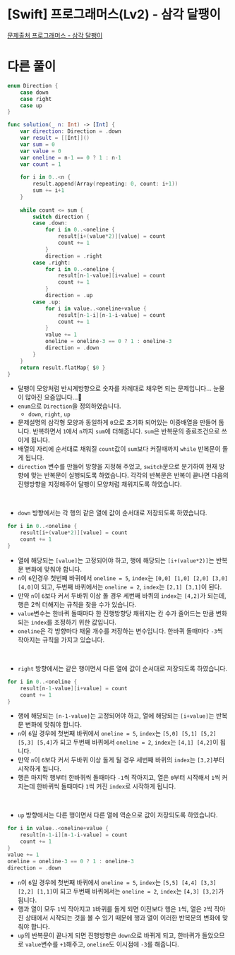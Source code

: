# [Swift] 프로그래머스(Lv2) - 삼각 달팽이

[문제출처 프로그래머스 - 삼각 달팽이](https://school.programmers.co.kr/learn/courses/30/lessons/68645)

# 다른 풀이

```swift
enum Direction {
    case down
    case right
    case up
}

func solution(_ n: Int) -> [Int] {
    var direction: Direction = .down
    var result = [[Int]]()
    var sum = 0
    var value = 0
    var oneline = n-1 == 0 ? 1 : n-1
    var count = 1
    
    for i in 0..<n {
        result.append(Array(repeating: 0, count: i+1))
        sum += i+1
    }
    
    while count <= sum {
        switch direction {
        case .down:
            for i in 0..<oneline {
                result[i+(value*2)][value] = count
                count += 1
            }
            direction = .right
        case .right:
            for i in 0..<oneline {
                result[n-1-value][i+value] = count
                count += 1
            }
            direction = .up
        case .up:
            for i in value..<oneline+value {
                result[n-1-i][n-1-i-value] = count
                count += 1
            }
            value += 1
            oneline = oneline-3 == 0 ? 1 : oneline-3
            direction = .down
        }
    }
    return result.flatMap{ $0 }
}
```
- 달팽이 모양처럼 반시계방향으로 숫자를 차례대로 채우면 되는 문제입니다… 눈물이 많아진 요즘입니다…🥲
- `enum`으로 `Direction`을 정의하였습니다.
    - `down`, `right`, `up`
- 문제설명의 삼각형 모양과 동일하게 `0`으로 초기화 되어있는 이중배열을 만들어 둡니다. 반복하면서 `1`에서 `n`까지 `sum`에 더해줍니다. `sum`은 반복문의 종료조건으로 쓰이게 됩니다.
- 배열의 자리에 순서대로 채워질 `count`값이 `sum`보다 커질때까지 `while` 반복문이 돌게 됩니다.
- `direction` 변수를 만들어 방향을 지정해 주었고, `switch`문으로 분기하여 현재 방향에 맞는 반복문이 실행되도록 하였습니다. 각각의 반복문은 반복이 끝나면 다음의 진행방향을 지정해주어 달팽이 모양처럼 채워지도록 하였습니다.

<br>

- `down` 방향에서는 각 행의 같은 열에 값이 순서대로 저장되도록 하였습니다.

```swift
for i in 0..<oneline {
    result[i+(value*2)][value] = count
    count += 1
}
```

- 열에 해당되는 `[value]`는 고정되어야 하고, 행에 해당되는 `[i+(value*2)]`는 반복문 변화에 맞춰야 합니다.
- `n`이 `6`인경우 첫번째 바퀴에서 `oneline = 5`, `index`는 `[0,0] [1,0] [2,0] [3,0] [4,0]`이 되고, 두번째 바퀴에서는 `oneline = 2`, `index`는 `[2,1] [3,1]`이 된다.
- 만약 `n`이 `6`보다 커서 두바퀴 이상 돌 경우 세번째 바퀴의 `index`는 `[4,2]`가 되는데, 행은 2씩 더해지는 규칙을 찾을 수가 있습니다.
- `value`변수는 한바퀴 돌때마다 한 진행방향당 채워지는 칸 수가 줄어드는 만큼 변화되는 `index`를 조정하기 위한 값입니다.
- `oneline`은 각 방향마다 채울 개수를 저장하는 변수입니다. 한바퀴 돌때마다 `-3`씩 작아지는 규칙을 가지고 있습니다.

<br>

- `right` 방향에서는 같은 행이면서 다른 열에 값이 순서대로 저장되도록 하였습니다.

```swift
for i in 0..<oneline {
    result[n-1-value][i+value] = count
    count += 1
}
```

- 행에 해당되는 `[n-1-value]`는 고정되어야 하고, 열에 해당되는 `[i+value]`는 반복문 변화에 맞춰야 합니다.
- `n`이 `6`일 경우에 첫번째 바퀴에서 `oneline = 5`, `index`는 `[5,0] [5,1] [5,2] [5,3] [5,4]`가 되고 두번째 바퀴에서 `oneline = 2`, `index`는 `[4,1] [4,2]`이 됩니다.
- 만약 `n`이 `6`보다 커서 두바퀴 이상 돌게 될 경우 세번째 바퀴의 `index`는 `[3,2]`부터 시작하게 됩니다.
- 행은 마지막 행부터 한바퀴씩 돌때마다 `-1`씩 작아지고, 열은 `0`부터 시작해서 `1`씩 커지는데 한바퀴씩 돌때마다 `1`씩 커진 `index`로 시작하게 됩니다.

<br>

- `up` 방향에서는 다른 행이면서 다른 열에 역순으로 값이 저장되도록 하였습니다.

```swift
for i in value..<oneline+value {
    result[n-1-i][n-1-i-value] = count
    count += 1
}
value += 1
oneline = oneline-3 == 0 ? 1 : oneline-3
direction = .down
```

- `n`이 `6`일 경우에 첫번째 바퀴에서 `oneline = 5`, `index`는 `[5,5] [4,4] [3,3] [2,2] [1,1]`이 되고 두번째 바퀴에서는 `oneline = 2`, `index`는 `[4,3] [3,2]`가 됩니다.
- 행과 열이 모두 `1`씩 작아지고 `1`바퀴를 돌게 되면 이전보다 행은 `1`씩, 열은 `2`씩 작아진 상태에서 시작되는 것을 볼 수 있기 때문에 행과 열이 이러한 반복문의 변화에 맞춰야 합니다.
- `up`의 반복문이 끝나게 되면 진행방향은 `down`으로 바뀌게 되고, 한바퀴가 돌았으므로 `value`변수를 `+1`해주고, `oneline`도 이시점에 `-3`를 해줍니다.
